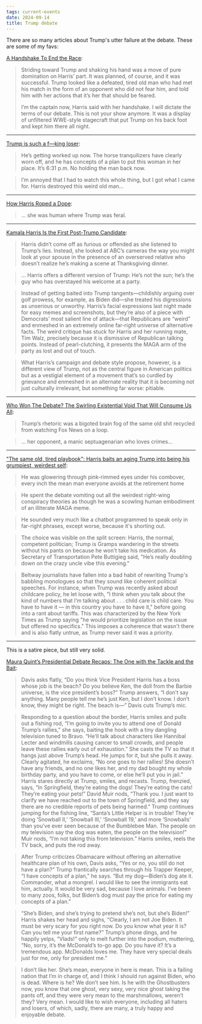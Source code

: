```yaml
---
tags: current-events
date: 2024-09-14
title: Trump debate
---
```


There are so many articles about Trump's utter failure at the debate. These are some of my favs:

[A Handshake To End the Race](https://bad-faith-times.ghost.io/a-handshake-to-end-the-race/):

> Striding toward Trump and shaking his hand was a move of pure domination on Harris’ part. It was planned, of course, and it was successful. Trump looked like a defeated, tired old man who had met his match in the form of an opponent who did not fear him, and told him with her actions that it’s her that should be feared. 
>
> I’m the captain now, Harris said with her handshake. I will dictate the terms of our debate. This is not your show anymore. It was a display of unfiltered WWE-style stagecraft that put Trump on his back foot and kept him there all night. 

---

[Trump is such a f—king loser](https://www.sfgate.com/politics/article/harris-trump-debate-19757717.php):

> He’s getting worked up now. The horse tranquilizers have clearly worn off, and he has concepts of a plan to put this woman in her place. It’s 6:31 p.m. No holding the man back now.

> I’m annoyed that I had to watch this whole thing, but I got what I came for. Harris destroyed this weird old man...

---

[How Harris Roped a Dope](https://www.theatlantic.com/politics/archive/2024/09/how-harris-roped-a-dope/679779/):

> ... she was human where Trump was feral.

---

[Kamala Harris Is the First Post-Trump Candidate](https://www.theatlantic.com/technology/archive/2024/09/kamala-harris-post-trump-debate/679782/):

> Harris didn’t come off as furious or offended as she listened to Trump’s lies. Instead, she looked at ABC’s cameras the way you might look at your spouse in the presence of an overserved relative who doesn’t realize he’s making a scene at Thanksgiving dinner.

> ... Harris offers a different version of Trump: He’s not the sun; he’s the guy who has overstayed his welcome at a party.

> Instead of getting baited into Trump tangents—childishly arguing over golf prowess, for example, as Biden did—she treated his digressions as unserious or unworthy. Harris’s facial expressions last night made for easy memes and screenshots, but they’re also of a piece with Democrats’ most salient line of attack—that Republicans are “weird” and enmeshed in an extremely online far-right universe of alternative facts. The weird critique has stuck for Harris and her running mate, Tim Walz, precisely because it is dismissive of Republican talking points. Instead of pearl-clutching, it presents the MAGA arm of the party as lost and out of touch. 

> What Harris’s campaign and debate style propose, however, is a different view of Trump, not as the central figure in American politics but as a vestigial element of a movement that’s so curdled by grievance and enmeshed in an alternate reality that it is becoming not just culturally irrelevant, but something far worse: pitiable.

---

[Who Won The Debate? The Swirling Existential Void That Will Consume Us All](https://defector.com/who-won-the-debate-the-swirling-existential-void):

> Trump’s rhetoric was a bigoted brain fog of the same old shit recycled from watching Fox News on a loop.

>  ... her opponent, a manic septuagenarian who loves crimes...

---

["The same old, tired playbook": Harris baits an aging Trump into being his grumpiest, weirdest self](https://www.salon.com/2024/09/11/the-same-old-tired-playbook-harris-baits-an-aging-into-being-his-grumpiest-weirdest-self/):

> He was glowering through pink-rimmed eyes under his combover, every inch the mean man everyone avoids at the retirement home

> He spent the debate vomiting out all the weirdest right-wing conspiracy theories as though he was a scowling human embodiment of an illiterate MAGA meme.

> He sounded very much like a chatbot programmed to speak only in far-right phrases, except worse, because it's shorting out.

> The choice was visible on the split screen: Harris, the normal, competent politician; Trump is Gramps wandering in the streets without his pants on because he won't take his medication. As Secretary of Transportation Pete Buttigieg said, "He’s really doubling down on the crazy uncle vibe this evening."

> Beltway journalists have fallen into a bad habit of rewriting Trump's babbling monologues so that they sound like coherent political speeches. For instance, when Trump was recently asked about childcare policy, he let loose with, "I think when you talk about the kind of numbers that I’m talking about . . . child care is child care. You have to have it — in this country you have to have it," before going into a rant about tariffs. This was characterized by the New York Times as Trump saying "he would prioritize legislation on the issue but offered no specifics." This imposes a coherence that wasn't there and is also flatly untrue, as Trump never said it was a priority. 

---

This is a satire piece, but still very solid.

[Maura Quint’s Presidential Debate Recaps: The One with the Tackle and the Bait](https://www.mcsweeneys.net/articles/the-one-with-the-tackle-and-the-bait):

> Davis asks flatly, “Do you think Vice President Harris has a boss whose job is the beach? Do you believe Ken, the doll from the Barbie universe, is the vice president’s boss?” Trump answers, “I don’t say anything. Many people tell me he’s just Ken, but I don’t know. I don’t know, they might be right. The beach is—” Davis cuts Trump’s mic.

> Responding to a question about the border, Harris smiles and pulls out a fishing rod, “I’m going to invite you to attend one of Donald Trump’s rallies,” she says, baiting the hook with a tiny dangling television tuned to Bravo. “He’ll talk about characters like Hannibal Lecter and windmills causing cancer to small crowds, and people leave these rallies early out of exhaustion.” She casts the TV so that it hangs just above Trump’s head. He jumps for it, but she pulls it away. Clearly agitated, he exclaims, “No one goes to her rallies! She doesn’t have any friends, and no one likes her, and my dad bought my whole birthday party, and you have to come, or else he’ll put you in jail.” Harris stares directly at Trump, smiles, and recasts. Trump, frenzied, says, “In Springfield, they’re eating the dogs! They’re eating the cats! They’re eating your pets!” David Muir nods, “Thank you. I just want to clarify we have reached out to the town of Springfield, and they say there are no credible reports of pets being harmed.” Trump continues jumping for the fishing line, “Santa’s Little Helper is in trouble! They’re doing ‘Snowball II,’ ‘Snowball III,’ ‘Snowball 19,’ and more ‘Snowballs’ than you’ve ever seen because of the Bumblebee Man. The people on my television say the dog was eaten, the people on the television!” Muir nods, “I’m not taking this from television.” Harris smiles, reels the TV back, and puts the rod away.

> After Trump criticizes Obamacare without offering an alternative healthcare plan of his own, Davis asks, “Yes or no, you still do not have a plan?” Trump frantically searches through his Trapper Keeper, “I have concepts of a plan,” he says. “But my dog—Biden’s dog ate it. Commander, what a mongrel. I would like to see the immigrants eat him, actually. It would be very sad, because I love animals. I’ve been to many zoos, folks, but Biden’s dog must pay the price for eating my concepts of a plan.”

> “She’s Biden, and she’s trying to pretend she’s not, but she’s Biden!” Harris shakes her head and sighs, “Clearly, I am not Joe Biden. It must be very scary for you right now. Do you know what year it is? Can you tell me your first name?” Trump’s phone dings, and he happily yelps, “Vlads!” only to melt further into the podium, muttering, “No, sorry, it’s the McDonald’s to-go app. Do you have it? It’s a tremendous app. McDonalds loves me. They have very special deals just for me, only for president me.”

> I don’t like her. She’s mean, everyone in here is mean. This is a failing nation that I’m in charge of, and I think I should run against Biden, who is dead. Where is he? We don’t see him. Is he with the Ghostbusters now, you know that one ghost, very sexy, very nice ghost taking the pants off, and they were very mean to the marshmallows, weren’t they? Very mean. I would like to wish everyone, including all haters and losers, of which, sadly, there are many, a truly happy and enjoyable debate.